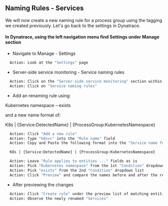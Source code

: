 ## Naming Rules - Services

We will now create a new naming rule for a process group using the tagging we created previously. Let's go back to the settings in Dynatrace.

#### In Dynatrace, using the left navigation menu find Settings under Manage section

- Navigate to Manage  - Settings

 ```bash
   Action: Look at the "Settings" page
   ```

- Server-side service monitoring - Service naming rules

 ```bash
   Action: Click on the "Server-side service monitoring" section within the light gray settings menu
   Action: Click on "Service naming rules"
   ```

- Add an renaming rule using: 

Kubernetes namespace – exists
  
and a new name format of:

K8s | {Service:DetectedName} | {ProcessGroup:KubernetesNamespace}​​

 ```bash
   Action: Click "Add a new rule"
   Action: Type "k8svc" into the "Rule name" field
   Action: Copy and Paste the following format into the "Service name format" field

   K8s | {Service:DetectedName} | {ProcessGroup:KubernetesNamespace}​

   Action: Leave "Rule applies to entities ..." fields as is
   Action: Pick "Kubernetes namespace" from the 1st "Condition" dropdown list
   Action: Pick "exists" from the 2nd "Condition" dropdown list
   Action: Click "Preview" and compare the names before and after the renaming rule is applied
   ```

- After previewing the changes

 ```bash
   Action: Click "Create rule" under the preview list of matching entities
   Action: Observe the newly renamed "Services"
   ```
